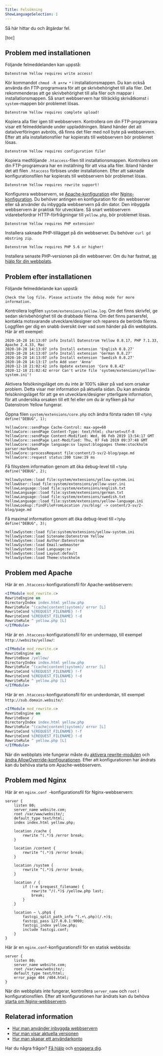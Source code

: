 ```yaml
---
Title: Felsökning
ShowLanguageSelection: 1
---
```

Så här hittar du och åtgärdar fel.

[toc]

## Problem med installationen

Följande felmeddelanden kan uppstå:

```
Datenstrom Yellow requires write access!
```

Kör kommandot `chmod -R a+rw *` i installationsmappen. Du kan också använda din FTP-programvara för att ge skrivbehörighet till alla filer. Det rekommenderas att ge skrivbehörighet till alla filer och mappar i installationsmappen. Så snart webbservern har tillräcklig skrivåtkomst i `system`-mappen bör problemet lösas.

```
Datenstrom Yellow requires complete upload!
```

Kopiera alla filer igen till webbservern. Kontrollera om din FTP-programvara visar ett felmeddelande under uppladdningen. Ibland händer det att dataöverföringen avbröts, då finns det filer med noll byte på webbservern. Efter att alla installationsfiler har kopierats till webbservern bör problemet lösas.

```
Datenstrom Yellow requires configuration file!
```

Kopiera medföljande `.htaccess`-filen till installationsmappen. Kontrollera om din FTP-programvara har en inställning för att visa alla filer. Ibland händer det att filen `.htaccess` förbises under installationen. Efter att saknade konfigurationsfilen har kopierats till webbservern bör problemet lösas.

```
Datenstrom Yellow requires rewrite support!
```

Konfigurera webbservern, se [Apache-konfiguration](#problem-med-apache) eller [Nginx-konfiguration](#problem-med-nginx). Du behöver antingen en konfiguration för din webbserver eller så använder du inbyggda webbservern på din dator. Den inbyggda webbservern är praktisk för utvecklare. Så snart webbservern vidarebefordrar HTTP-förfrågningar till `yellow.php`, bör problemet lösas.

```
Datenstrom Yellow requires PHP extension!
```

Installera saknade PHP-tillägget på din webbserver. Du behöver `curl gd mbstring zip`.

```
Datenstrom Yellow requires PHP 5.6 or higher!
```

Installera senaste PHP-versionen på din webbserver. Om du har fastnat, [se hjälp för din webbplats](.).

## Problem efter installationen

Följande felmeddelande kan uppstå:

```
Check the log file. Please activate the debug mode for more information.
```

Kontrollera logfilen `system/extensions/yellow.log`. Om det finns skrivfel, ge sedan skrivbehörighet till de drabbade filerna. Om det finns parsersfel, kontakta motsvarande utvecklare/designer och reparera de berörda filerna. Loggfilen ger dig en snabb översikt över vad som händer på din webbplats. Här är ett exempel: 

```
2020-10-28 14:13:07 info Install Datenstrom Yellow 0.8.17, PHP 7.1.33, Apache 2.4.33, Mac
2020-10-28 14:13:07 info Install extension 'English 0.8.27'
2020-10-28 14:13:07 info Install extension 'German 0.8.27'
2020-10-28 14:13:07 info Install extension 'Swedish 0.8.27'
2020-10-28 14:13:17 info Add user 'Anna'
2020-12-18 21:02:42 info Update extension 'Core 0.8.42'
2020-12-18 21:02:42 error Can't write file 'system/extensions/yellow-system.ini'!
```

Aktivera felsökningsläget om du inte är 100% säker på vad som orsakar problem. Detta visar mer information på aktuella sidan. Du kan använda felsökningsläget för att ge en utvecklare/designer ytterligare information, för att undersöka orsaken till ett fel eller om du är nyfiken på hur Datenstrom Yellow fungerar. 

Öppna filen `system/extensions/core.php` och ändra första raden till `<?php define("DEBUG", 1);`

```
YellowCore::sendPage Cache-Control: max-age=60
YellowCore::sendPage Content-Type: text/html; charset=utf-8
YellowCore::sendPage Content-Modified: Wed, 06 Feb 2019 13:54:17 GMT
YellowCore::sendPage Last-Modified: Thu, 07 Feb 2019 09:37:48 GMT
YellowCore::sendPage language:sv layout:blogpages theme:stockholm parser:markdown
YellowCore::processRequest file:content/3-sv/2-blog/page.md
YellowCore::request status:200 time:19 ms
```

Få filsystem information genom att öka debug-level till `<?php define("DEBUG", 2);`

```
YellowSystem::load file:system/extensions/yellow-system.ini
YellowUser::load file:system/extensions/yellow-user.ini
YellowLanguage::load file:system/extensions/english.txt
YellowLanguage::load file:system/extensions/german.txt
YellowLanguage::load file:system/extensions/swedish.txt
YellowLanguage::load file:system/extensions/yellow-language.ini
YellowLookup::findFileFromLocation /sv/blog/ -> content/3-sv/2-blog/page.md
```

Få maximal information genom att öka debug-level till `<?php define("DEBUG", 3);`

```
YellowSystem::load file:system/extensions/yellow-system.ini
YellowSystem::load Sitename:Datenstrom Yellow
YellowSystem::load Author:Datenstrom
YellowSystem::load Email:webmaster
YellowSystem::load Language:sv
YellowSystem::load Layout:default
YellowSystem::load Theme:stockholm
```

## Problem med Apache

Här är en `.htaccess`-konfigurationsfil för Apache-webbservern:

```apache
<IfModule mod_rewrite.c>
RewriteEngine on
DirectoryIndex index.html yellow.php
RewriteRule ^(cache|content|system)/ error [L]
RewriteCond %{REQUEST_FILENAME} !-f
RewriteCond %{REQUEST_FILENAME} !-d
RewriteRule ^ yellow.php [L]
</IfModule>
```

Här är en `.htaccess`-konfigurationsfil för en undermapp, till exempel `http://website/yellow/`:

```apache
<IfModule mod_rewrite.c>
RewriteEngine on
RewriteBase /yellow/
DirectoryIndex index.html yellow.php
RewriteRule ^(cache|content|system)/ error [L]
RewriteCond %{REQUEST_FILENAME} !-f
RewriteCond %{REQUEST_FILENAME} !-d
RewriteRule ^ yellow.php [L]
</IfModule>
```

Här är en `.htaccess`-konfigurationsfil för en underdomän, till exempel `http://sub.domain.website/`:

```apache
<IfModule mod_rewrite.c>
RewriteEngine on
RewriteBase /
DirectoryIndex index.html yellow.php
RewriteRule ^(cache|content|system)/ error [L]
RewriteCond %{REQUEST_FILENAME} !-f
RewriteCond %{REQUEST_FILENAME} !-d
RewriteRule ^ yellow.php [L]
</IfModule>
```

När din webbplats inte fungerar måste du [aktivera rewrite-modulen](https://stackoverflow.com/questions/869092/how-to-enable-mod-rewrite-for-apache-2-2) och [ändra AllowOverride-konfigurationen](https://stackoverflow.com/questions/18740419/how-to-set-allowoverride-all). Efter att konfigurationen har ändrats kan du behöva starta om Apache-webbservern.

## Problem med Nginx

Här är en `nginx.conf `-konfigurationsfil för Nginx-webbservern:

```nginx
server {
    listen 80;
    server_name website.com;
    root /var/www/website/;
    default_type text/html;
    index index.html yellow.php;

    location /cache {
        rewrite ^(.*)$ /error break;
    }

    location /content {
        rewrite ^(.*)$ /error break;
    }

    location /system {
        rewrite ^(.*)$ /error break;
    }

    location / {
        if (!-e $request_filename) {
            rewrite ^/(.*)$ /yellow.php last;
            break;
        }
    }

    location ~ \.php$ {
        fastcgi_split_path_info ^(.+\.php)(/.+)$;
        fastcgi_pass 127.0.0.1:9000;
        fastcgi_index yellow.php;
        include fastcgi.conf;
    }
}
```

Här är en `nginx.conf`-konfigurationsfil för en statisk webbsida:

```nginx
server {
    listen 80;
    server_name website.com;
    root /var/www/website/;
    default_type text/html;
    error_page 404 /404.html;
}
```

När din webbplats inte fungerar, kontrollera `server_name` och `root` i konfigurationsfilen. Efter att konfigurationen har ändrats kan du behöva [starta om Nginx-webbservern](https://stackoverflow.com/questions/21292533/reload-nginx-configuration).

## Relaterad information

* [Hur man använder inbyggda webbservern](https://github.com/datenstrom/yellow-extensions/tree/master/source/command/README-sv.md)
* [Hur man visar aktuella versionen](https://github.com/datenstrom/yellow-extensions/tree/master/source/update)
* [Hur man skapar ett användarkonto](https://github.com/datenstrom/yellow-extensions/tree/master/source/edit)

Har du några frågor? [Få hjälp](.) och [engagera dig](contributing-guidelines).
